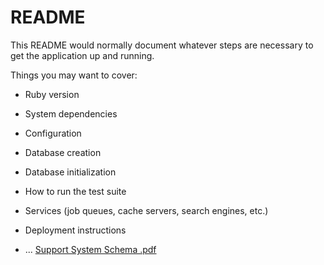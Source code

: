 # README

This README would normally document whatever steps are necessary to get the
application up and running.

Things you may want to cover:

* Ruby version

* System dependencies

* Configuration

* Database creation

* Database initialization

* How to run the test suite

* Services (job queues, cache servers, search engines, etc.)

* Deployment instructions

* ...
[Support System Schema .pdf](https://github.com/codeforpdx/SupportSystem/files/6805520/Support.System.Schema.pdf)

